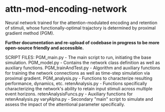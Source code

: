 # attn-mod-encoding-network
Neural network trained for the attention-modulated encoding and retention of stimuli, whose functionally-optimal trajactory is determined by proximal gradient method (PGM). 

**Further documentation and re-upload of codebase in progress to be more open-source friendly and accessible.**

SCRIPT FILES: 
PGM_main.py - The main script to run, initiating the base simulation.
PGM_model.py - Contains the network class definition as well as auxiliary functions.
PGM_trainAndTest.py - Algorithm and auxiliary functions for training the network connections as well as time-step simulation via proximal gradient.
PGM_analysis.py - Functions to characterize resulting performance, dynamics, etc. 
retenAnalysis.py - Functions specifically characterizing the network's ability to retain input stimuli across multiple event horizons. 
retenAnalysisFuncs.py - Auxiliary functions for retenAnalysis.py
varyAlpha.py - Secondary "main" script to simulate and assess the impact of the attentional parameter specifically. 
